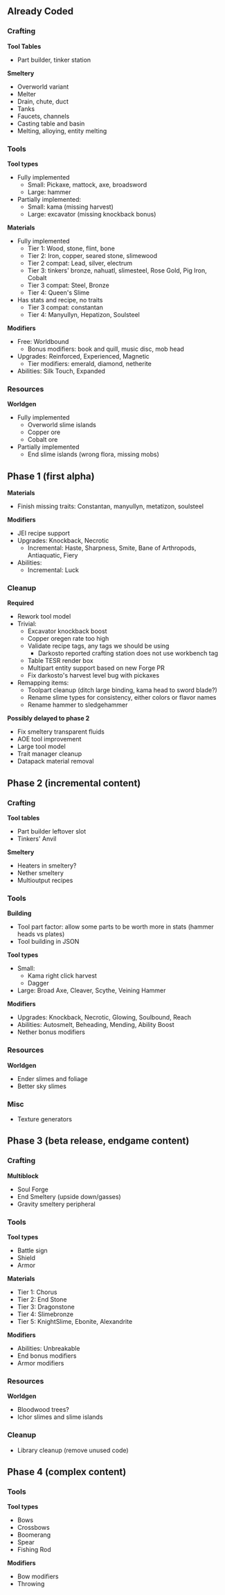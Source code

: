 ## Already Coded

### Crafting
**Tool Tables**

* Part builder, tinker station

**Smeltery**

* Overworld variant
* Melter
* Drain, chute, duct
* Tanks
* Faucets, channels
* Casting table and basin
* Melting, alloying, entity melting

### Tools

**Tool types**

* Fully implemented
    * Small: Pickaxe, mattock, axe, broadsword
    * Large: hammer
* Partially implemented:
    * Small: kama (missing harvest)
    * Large: excavator (missing knockback bonus)

**Materials**

* Fully implemented
    * Tier 1: Wood, stone, flint, bone
    * Tier 2: Iron, copper, seared stone, slimewood
    * Tier 2 compat: Lead, silver, electrum
    * Tier 3: tinkers' bronze, nahuatl, slimesteel, Rose Gold, Pig Iron, Cobalt
    * Tier 3 compat: Steel, Bronze
    * Tier 4: Queen's Slime
* Has stats and recipe, no traits
    * Tier 3 compat: constantan
    * Tier 4: Manyullyn, Hepatizon, Soulsteel

**Modifiers**

* Free: Worldbound
    * Bonus modifiers: book and quill, music disc, mob head
* Upgrades: Reinforced, Experienced, Magnetic
    * Tier modifiers: emerald, diamond, netherite
* Abilities: Silk Touch, Expanded

### Resources

**Worldgen**

* Fully implemented
    * Overworld slime islands
    * Copper ore
    * Cobalt ore
* Partially implemented
    * End slime islands (wrong flora, missing mobs)

## Phase 1 (first alpha)

**Materials**

* Finish missing traits: Constantan, manyullyn, metatizon, soulsteel

**Modifiers**

* JEI recipe support
* Upgrades: Knockback, Necrotic
    * Incremental: Haste, Sharpness, Smite, Bane of Arthropods, Antiaquatic, Fiery
* Abilities:
    * Incremental: Luck

### Cleanup

**Required**

* Rework tool model
* Trivial:
    * Excavator knockback boost
    * Copper oregen rate too high
    * Validate recipe tags, any tags we should be using
        * Darkosto reported crafting station does not use workbench tag
    * Table TESR render box
    * Multipart entity support based on new Forge PR
    * Fix darkosto's harvest level bug with pickaxes
* Remapping items:
    * Toolpart cleanup (ditch large binding, kama head to sword blade?)
    * Rename slime types for consistency, either colors or flavor names
    * Rename hammer to sledgehammer

**Possibly delayed to phase 2**

* Fix smeltery transparent fluids
* AOE tool improvement
* Large tool model
* Trait manager cleanup
* Datapack material removal

## Phase 2 (incremental content)

### Crafting

**Tool tables**

* Part builder leftover slot
* Tinkers' Anvil

**Smeltery**

* Heaters in smeltery?
* Nether smeltery
* Multioutput recipes

### Tools

**Building**

* Tool part factor: allow some parts to be worth more in stats (hammer heads vs plates)
* Tool building in JSON

**Tool types**

* Small:
    * Kama right click harvest
    * Dagger
* Large: Broad Axe, Cleaver, Scythe, Veining Hammer

**Modifiers**

* Upgrades: Knockback, Necrotic, Glowing, Soulbound, Reach
* Abilities: Autosmelt, Beheading, Mending, Ability Boost
* Nether bonus modifiers

### Resources 
**Worldgen**

* Ender slimes and foliage
* Better sky slimes

### Misc

* Texture generators

## Phase 3 (beta release, endgame content)

### Crafting
**Multiblock**

* Soul Forge
* End Smeltery (upside down/gasses)
* Gravity smeltery peripheral

### Tools

**Tool types**

* Battle sign
* Shield
* Armor

**Materials**

* Tier 1: Chorus
* Tier 2: End Stone
* Tier 3: Dragonstone
* Tier 4: Slimebronze
* Tier 5: KnightSlime, Ebonite, Alexandrite

**Modifiers**

* Abilities: Unbreakable
* End bonus modifiers
* Armor modifiers

### Resources

**Worldgen**

* Bloodwood trees?
* Ichor slimes and slime islands

### Cleanup

* Library cleanup (remove unused code)

## Phase 4 (complex content)

### Tools

**Tool types**

* Bows
* Crossbows
* Boomerang
* Spear
* Fishing Rod

**Modifiers**

* Bow modifiers
* Throwing